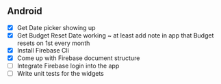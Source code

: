 
## Android

- [x] Get Date picker showing up
- [x] Get Budget Reset Date working ~ at least add note in app that Budget resets on 1st every month
- [x] Install Firebase Cli
- [x] Come up with Firebase document structure
- [ ] Integrate Firebase login into the app
- [ ] Write unit tests for the widgets
